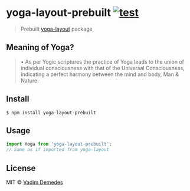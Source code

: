 # yoga-layout-prebuilt [![test](https://github.com/vadimdemedes/yoga-layout-prebuilt/workflows/test/badge.svg)](https://github.com/vadimdemedes/yoga-layout-prebuilt/actions)

> Prebuilt [yoga-layout](https://github.com/facebook/yoga) package

## Meaning of Yoga?
>• As per Yogic scriptures the practice of Yoga leads to the union
of individual consciousness with that of the Universal
Consciousness, indicating a perfect harmony between the mind
and body, Man & Nature.

## Install

```
$ npm install yoga-layout-prebuilt
```


## Usage

```js
import Yoga from 'yoga-layout-prebuilt';
// Same as if imported from yoga-layout
```


## License

MIT © [Vadim Demedes](https://github.com/vadimdemedes/yoga-layout-prebuilt)
